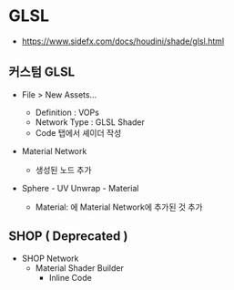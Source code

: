# GLSL

- <https://www.sidefx.com/docs/houdini/shade/glsl.html>


## 커스텀 GLSL

- File > New Assets...
  - Definition : VOPs
  - Network Type : GLSL Shader
  - Code 탭에서 셰이더 작성

- Material Network
  - 생성된 노드 추가

- Sphere - UV Unwrap - Material
  - Material: 에 Material Network에 추가된 것 추가


## SHOP ( Deprecated )

- SHOP Network
  - Material Shader Builder
    - Inline Code
